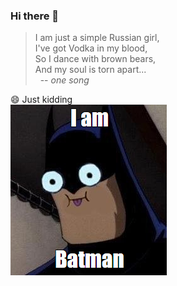 ### Hi there 👋

<!--
**kupp1/kupp1** is a ✨ _special_ ✨ repository because its `README.md` (this file) appears on your GitHub profile.

Here are some ideas to get you started:

- 🔭 I’m currently working on ...
- 🌱 I’m currently learning ...
- 👯 I’m looking to collaborate on ...
- 🤔 I’m looking for help with ...
- 💬 Ask me about ...
- 📫 How to reach me: ...
- 😄 Pronouns: ...
- ⚡ Fun fact: ...
-->

> I am just a simple Russian girl,  
> I've got Vodka in my blood,  
> So I dance with brown bears,  
> And my soul is torn apart...  
> &nbsp; -- *one song*

😄 Just kidding  
![](assets/pheno.png)
